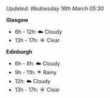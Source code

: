 *Updated: Wednesday 16th March 05:30*

**Glasgow**

* 6h - 12h: :cloud: Cloudy
* 13h - 17h: :sunny: Clear

**Edinburgh**

* 6h - 8h: :cloud: Cloudy
* 9h - 11h: :umbrella: Rainy
* 12h: :cloud: Cloudy
* 13h - 17h: :sunny: Clear
